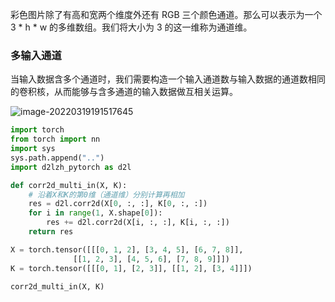 彩色图片除了有高和宽两个维度外还有 RGB 三个颜色通道。那么可以表示为一个 3 * h * w 的多维数组。我们将大小为 3 的这一维称为通道维。

### 多输入通道

当输入数据含多个通道时，我们需要构造一个输入通道数与输入数据的通道数相同的卷积核，从而能够与含多通道的输入数据做互相关运算。

![image-20220319191517645](https://gitee.com/ceyewan/pic/raw/master/images/image-20220319191517645.png)

```python
import torch
from torch import nn
import sys
sys.path.append("..") 
import d2lzh_pytorch as d2l

def corr2d_multi_in(X, K):
    # 沿着X和K的第0维（通道维）分别计算再相加
    res = d2l.corr2d(X[0, :, :], K[0, :, :])
    for i in range(1, X.shape[0]):
        res += d2l.corr2d(X[i, :, :], K[i, :, :])
    return res

X = torch.tensor([[[0, 1, 2], [3, 4, 5], [6, 7, 8]],
              [[1, 2, 3], [4, 5, 6], [7, 8, 9]]])
K = torch.tensor([[[0, 1], [2, 3]], [[1, 2], [3, 4]]])

corr2d_multi_in(X, K)
```

